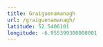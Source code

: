 ```yaml
---
title: Graiguenamanagh
url: /graiguenamanagh/
latitude: 52.5406101
longitude: -6.955399300000001
---
```

